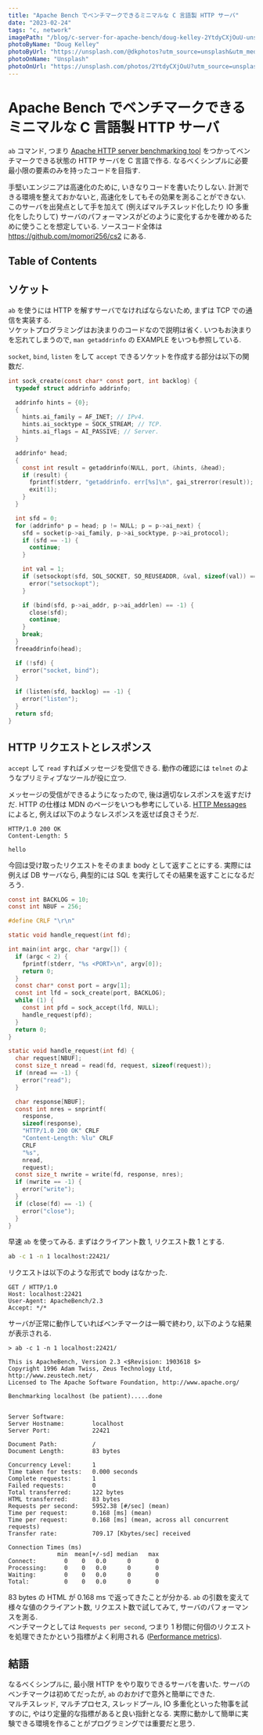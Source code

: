 ```yaml
---
title: "Apache Bench でベンチマークできるミニマルな C 言語製 HTTP サーバ"
date: "2023-02-24"
tags: "c, network"
imagePath: "/blog/c-server-for-apache-bench/doug-kelley-2YtdyCXjOuU-unsplash.jpg"
photoByName: "Doug Kelley"
photoByUrl: "https://unsplash.com/@dkphotos?utm_source=unsplash&utm_medium=referral&utm_content=creditCopyText"
photoOnName: "Unsplash"
photoOnUrl: "https://unsplash.com/photos/2YtdyCXjOuU?utm_source=unsplash&utm_medium=referral&utm_content=creditCopyText"
---
```


# Apache Bench でベンチマークできるミニマルな C 言語製 HTTP サーバ

`ab` コマンド, つまり [Apache HTTP server benchmarking tool](https://httpd.apache.org/docs/2.4/programs/ab.html) をつかってベンチマークできる状態の HTTP サーバを C 言語で作る. なるべくシンプルに必要最小限の要素のみを持ったコードを目指す.

手堅いエンジニアは高速化のために, いきなりコードを書いたりしない. 計測できる環境を整えておかないと, 高速化をしてもその効果を測ることができない.  
このサーバを出発点として手を加えて (例えばマルチスレッド化したり IO 多重化をしたりして) サーバのパフォーマンスがどのように変化するかを確かめるために使うことを想定している. ソースコード全体は https://github.com/momori256/cs2 にある.

## Table of Contents

## ソケット

`ab` を使うには HTTP を解すサーバでなければならないため, まずは TCP での通信を実装する.  
ソケットプログラミングはお決まりのコードなので説明は省く. いつもお決まりを忘れてしまうので, `man getaddrinfo` の EXAMPLE をいつも参照している.

`socket`, `bind`, `listen` をして `accept` できるソケットを作成する部分は以下の関数だ.

```c
int sock_create(const char* const port, int backlog) {
  typedef struct addrinfo addrinfo;

  addrinfo hints = {0};
  {
    hints.ai_family = AF_INET; // IPv4.
    hints.ai_socktype = SOCK_STREAM; // TCP.
    hints.ai_flags = AI_PASSIVE; // Server.
  }

  addrinfo* head;
  {
    const int result = getaddrinfo(NULL, port, &hints, &head);
    if (result) {
      fprintf(stderr, "getaddrinfo. err[%s]\n", gai_strerror(result));
      exit(1);
    }
  }

  int sfd = 0;
  for (addrinfo* p = head; p != NULL; p = p->ai_next) {
    sfd = socket(p->ai_family, p->ai_socktype, p->ai_protocol);
    if (sfd == -1) {
      continue;
    }

    int val = 1;
    if (setsockopt(sfd, SOL_SOCKET, SO_REUSEADDR, &val, sizeof(val)) == -1) {
      error("setsockopt");
    }

    if (bind(sfd, p->ai_addr, p->ai_addrlen) == -1) {
      close(sfd);
      continue;
    }
    break;
  }
  freeaddrinfo(head);

  if (!sfd) {
    error("socket, bind");
  }

  if (listen(sfd, backlog) == -1) {
    error("listen");
  }
  return sfd;
}
```

## HTTP リクエストとレスポンス

`accept` して `read` すればメッセージを受信できる. 動作の確認には `telnet` のようなプリミティブなツールが役に立つ.

メッセージの受信ができるようになったので, 後は適切なレスポンスを返すだけだ. HTTP の仕様は MDN のページをいつも参考にしている. [HTTP Messages](https://developer.mozilla.org/en-US/docs/Web/HTTP/Messages) によると, 例えば以下のようなレスポンスを返せば良さそうだ.

```
HTTP/1.0 200 OK
Content-Length: 5

hello
```

今回は受け取ったリクエストをそのまま body として返すことにする. 実際には例えば DB サーバなら, 典型的には SQL を実行してその結果を返すことになるだろう.

```c
const int BACKLOG = 10;
const int NBUF = 256;

#define CRLF "\r\n"

static void handle_request(int fd);

int main(int argc, char *argv[]) {
  if (argc < 2) {
    fprintf(stderr, "%s <PORT>\n", argv[0]);
    return 0;
  }
  const char* const port = argv[1];
  const int lfd = sock_create(port, BACKLOG);
  while (1) {
    const int pfd = sock_accept(lfd, NULL);
    handle_request(pfd);
  }
  return 0;
}

static void handle_request(int fd) {
  char request[NBUF];
  const size_t nread = read(fd, request, sizeof(request));
  if (nread == -1) {
    error("read");
  }

  char response[NBUF];
  const int nres = snprintf(
    response,
    sizeof(response),
    "HTTP/1.0 200 OK" CRLF
    "Content-Length: %lu" CRLF
    CRLF
    "%s",
    nread,
    request);
  const size_t nwrite = write(fd, response, nres);
  if (nwrite == -1) {
    error("write");
  }
  if (close(fd) == -1) {
    error("close");
  }
}
```


早速 `ab` を使ってみる. まずはクライアント数 1, リクエスト数 1 とする.

```sh
ab -c 1 -n 1 localhost:22421/
```

リクエストは以下のような形式で body はなかった.

```
GET / HTTP/1.0
Host: localhost:22421
User-Agent: ApacheBench/2.3
Accept: */*

```

サーバが正常に動作していればベンチマークは一瞬で終わり, 以下のような結果が表示される.

```
> ab -c 1 -n 1 localhost:22421/

This is ApacheBench, Version 2.3 <$Revision: 1903618 $>
Copyright 1996 Adam Twiss, Zeus Technology Ltd, http://www.zeustech.net/
Licensed to The Apache Software Foundation, http://www.apache.org/

Benchmarking localhost (be patient).....done


Server Software:
Server Hostname:        localhost
Server Port:            22421

Document Path:          /
Document Length:        83 bytes

Concurrency Level:      1
Time taken for tests:   0.000 seconds
Complete requests:      1
Failed requests:        0
Total transferred:      122 bytes
HTML transferred:       83 bytes
Requests per second:    5952.38 [#/sec] (mean)
Time per request:       0.168 [ms] (mean)
Time per request:       0.168 [ms] (mean, across all concurrent requests)
Transfer rate:          709.17 [Kbytes/sec] received

Connection Times (ms)
              min  mean[+/-sd] median   max
Connect:        0    0   0.0      0       0
Processing:     0    0   0.0      0       0
Waiting:        0    0   0.0      0       0
Total:          0    0   0.0      0       0
```

83 bytes の HTML が 0.168 ms で返ってきたことが分かる. `ab` の引数を変えて様々な値のクライアント数, リクエスト数で試してみて, サーバのパフォーマンスを測る.  
ベンチマークとしては `Requests per second`, つまり 1 秒間に何個のリクエストを処理できたかという指標がよく利用される ([Performance metrics](https://en.wikipedia.org/wiki/Web_server#Performances)).

## 結語

なるべくシンプルに, 最小限 HTTP をやり取りできるサーバを書いた. サーバのベンチマークは初めてだったが, `ab` のおかげで意外と簡単にできた.  
マルチスレッド, マルチプロセス, スレッドプール, IO 多重化といった物事を試すのに, やはり定量的な指標があると良い指針となる. 実際に動かして簡単に実験できる環境を作ることがプログラミングでは重要だと思う.
